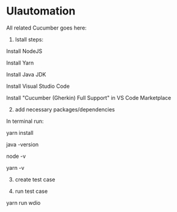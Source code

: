 # UIautomation

All related Cucumber goes here:

1. Istall steps:

Install NodeJS

Install Yarn

Install Java JDK

Install Visual Studio Code

Install "Cucumber (Gherkin) Full Support" in VS Code Marketplace



2. add necessary packages/dependencies

In terminal run:

yarn install

java -version

node -v

yarn -v


3. create test case

4. run test case

yarn run wdio
